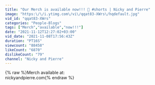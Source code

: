 ```yaml
---
title: "Our Merch is available now!!! 💙 #shorts | Nicky and Pierre"
image: "https:\/\/i.ytimg.com\/vi\/qqat83-XWrs\/hqdefault.jpg"
vid_id: "qqat83-XWrs"
categories: "People-Blogs"
tags: ["Merch","available","now!!!"]
date: "2021-11-12T12:27:02+03:00"
vid_date: "2021-11-08T17:56:43Z"
duration: "PT16S"
viewcount: "88458"
likeCount: "6870"
dislikeCount: "79"
channel: "Nicky and Pierre"
---
```

{% raw %}Merch available at:<br />nickyandpierre.com{% endraw %}
